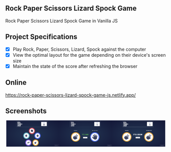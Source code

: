 ## Rock Paper Scissors Lizard Spock Game

Rock Paper Scissors Lizard Spock Game in Vanilla JS

## Project Specifications
* [x] Play Rock, Paper, Scissors, Lizard, Spock against the computer
* [x] View the optimal layout for the game depending on their device's screen size
* [x] Maintain the state of the score after refreshing the browser

## Online
https://rock-paper-scissors-lizard-spock-game-js.netlify.app/

## Screenshots

<div style="display:flex; justify-content:center">
<img src="https://github.com/se4astien/rpsls-game-js/blob/master/screenshots/rpsls-game-01.png" alt="rpsls-game-01" width="33%" />
<img src="https://github.com/se4astien/rpsls-game-js/blob/master/screenshots/rpsls-game-02.png" alt="rpsls-game-02" width="33%" />
<img src="https://github.com/se4astien/rpsls-game-js/blob/master/screenshots/rpsls-game-03.png" alt="rpsls-game-03" width="33%" />
</div>
